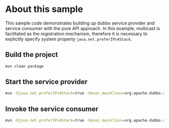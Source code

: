 # About this sample

This sample code demonstrates building up dubbo service provider and service consumer with the pure API approach. In this example, multicast is facilitated as the registration mechanism, therefore it is necessary to explicitly specify system property `java.net.preferIPv4Stack`.

## Build the project

```bash
mvn clean package
```

## Start the service provider

```bash
mvn -Djava.net.preferIPv4Stack=true -Dexec.mainClass=org.apache.dubbo.samples.provider.Application exec:java
```

## Invoke the service consumer

```bash
mvn -Djava.net.preferIPv4Stack=true -Dexec.mainClass=org.apache.dubbo.samples.consumer.Application exec:java
```
